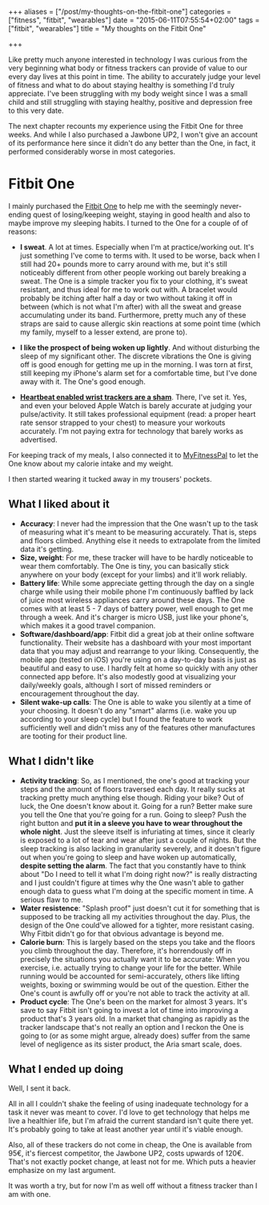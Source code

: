 +++
aliases = ["/post/my-thoughts-on-the-fitbit-one"]
categories = ["fitness", "fitbit", "wearables"]
date = "2015-06-11T07:55:54+02:00"
tags = ["fitbit", "wearables"]
title = "My thoughts on the Fitbit One"

+++

Like pretty much anyone interested in technology I was curious from the very beginning what body or fitness trackers can provide of value to our every day lives at this point in time. The ability to accurately judge your level of fitness and what to do about staying healthy is something I'd truly appreciate. I've been struggling with my body weight since I was a small child and still struggling with staying healthy, positive and depression free to this very date.

The next chapter recounts my experience using the Fitbit One for three weeks. And while I also purchased a Jawbone UP2, I won't give an account of its performance here since it didn't do any better than the One, in fact, it performed considerably worse in most categories.

# Fitbit One

I mainly purchased the [Fitbit One](http://www.fitbit.com/one) to help me with the seemingly never-ending quest of losing/keeping weight, staying in good health and also to maybe improve my sleeping habits. I turned to the One for a couple of of reasons:

- **I sweat**. A lot at times. Especially when I'm at practice/working out. It's just something I've come to terms with. It used to be worse, back when I still had 20+ pounds more to carry around with me, but it's still noticeably different from other people working out barely breaking a sweat. The One is a simple tracker you fix to your clothing, it's sweat resistant, and thus ideal for me to work out with. A bracelet would probably be itching after half a day or two without taking it off in between (which is not what I'm after) with all the sweat and grease accumulating under its band. Furthermore, pretty much any of these straps are said to cause allergic skin reactions at some point time (which my family, myself to a lesser extend, are prone to).

- **I like the prospect of being woken up lightly**. And without disturbing the sleep of my significant other. The discrete vibrations the One is giving off is good enough for getting me up in the morning. I was torn at first, still keeping my iPhone's alarm set for a comfortable time, but I've done away with it. The One's good enough.

- **[Heartbeat enabled wrist trackers are a sham](http://www.tomsguide.com/us/heart-rate-monitor,review-2885.html)**. There, I've set it. Yes, and even your beloved Apple Watch is barely accurate at judging your pulse/activity. It still takes professional equipment (read: a proper heart rate sensor strapped to your chest) to measure your workouts accurately. I'm not paying extra for technology that barely works as advertised.

For keeping track of my meals, I also connected it to [MyFitnessPal](https://www.myfitnesspal.com/) to let the One know about my calorie intake and my weight.

I then started wearing it tucked away in my trousers' pockets.

## What I liked about it

- **Accuracy**: I never had the impression that the One wasn't up to the task of measuring what it's meant to be measuring accurately. That is, steps and floors climbed. Anything else it needs to extrapolate from the limited data it's getting.
- **Size, weight**: For me, these tracker will have to be hardly noticeable to wear them comfortably. The One is tiny, you can basically stick anywhere on your body (except for your limbs) and it'll work reliably.
- **Battery life**: While some appreciate getting through the day on a single charge while using their mobile phone I'm continuously baffled by lack of juice most wireless appliances carry around these days. The One comes with at least 5 - 7 days of battery power, well enough to get me through a week. And it's charger is micro USB, just like your phone's, which makes it a good travel companion.
- **Software/dashboard/app**: Fitbit did a great job at their online software functionality. Their website has a dashboard with your most important data that you may adjust and rearrange to your liking. Consequently, the mobile app (tested on iOS) you're using on a day-to-day basis is just as beautiful and easy to use. I hardly felt at home so quickly with any other connected app before. It's also modestly good at visualizing your daily/weekly goals, although I sort of missed reminders or encouragement throughout the day.
- **Silent wake-up calls**: The One is able to wake you silently at a time of your choosing. It doesn't do any "smart" alarms (i.e. wake you up according to your sleep cycle) but I found the feature to work sufficiently well and didn't miss any of the features other manufactures are tooting for their product line.


## What I didn't like

- **Activity tracking**: So, as I mentioned, the one's good at tracking your steps and the amount of floors traversed each day. It really sucks at tracking pretty much anything else though. Riding your bike? Out of luck, the One doesn't know about it. Going for a run? Better make sure you tell the One that you're going for a run. Going to sleep? Push the right button and **put it in a sleeve you have to wear throughout the whole night**. Just the sleeve itself is infuriating at times, since it clearly is exposed to a lot of tear and wear after just a couple of nights.
  But the sleep tracking is also lacking in granularity severely, and it doesn't figure out when you're going to sleep and have woken up automatically, **despite setting the alarm**. The fact that you constantly have to think about "Do I need to tell it what I'm doing right now?" is really distracting and I just couldn't figure at times why the One wasn't able to gather enough data to guess what I'm doing at the specific moment in time. A serious flaw to me.
- **Water resistence**: "Splash proof" just doesn't cut it for something that is supposed to be tracking all my activities throughout the day. Plus, the design of the One could've allowed for a tighter, more resistant casing. Why Fitbit didn't go for that obvious advantage is beyond me.
- **Calorie burn**: This is largely based on the steps you take and the floors you climb throughout the day. Therefore, it's horrendously off in precisely the situations you actually want it to be accurate: When you exercise, i.e. actually trying to change your life for the better. While running would be accounted for semi-accurately, others like lifting weights, boxing or swimming would be out of the question. Either the One's count is awfully off or you're not able to track the activity at all.
- **Product cycle**: The One's been on the market for almost 3 years. It's save to say Fitbit isn't going to invest a lot of time into improving a product that's 3 years old. In a market that changing as rapidly as the tracker landscape that's not really an option and I reckon the One is going to (or as some might argue, already does) suffer from the same level of negligence as its sister product, the Aria smart scale, does.

## What I ended up doing

Well, I sent it back.

All in all I couldn't shake the feeling of using inadequate technology for a task it never was meant to cover. I'd love to get technology that helps me live a healthier life, but I'm afraid the current standard isn't quite there yet. It's probably going to take at least another year until it's viable enough.

Also, all of these trackers do not come in cheap, the One is available from 95€, it's fiercest competitor, the Jawbone UP2, costs upwards of 120€. That's not exactly pocket change, at least not for me. Which puts a heavier emphasize on my last argument.

It was worth a try, but for now I'm as well off without a fitness tracker than I am with one.
